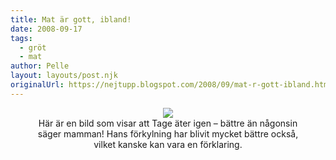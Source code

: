 ```yaml
---
title: Mat är gott, ibland!
date: 2008-09-17
tags: 
  - gröt
  - mat	
author: Pelle
layout: layouts/post.njk
originalUrl: https://nejtupp.blogspot.com/2008/09/mat-r-gott-ibland.html
---
```


<div style="text-align: center;"><img src="../../../../img/_MG_7989_1024pix.jpg">
	<figcaption>Här är en bild som visar att Tage äter igen – bättre än någonsin<br>säger mamman! Hans förkylning har blivit mycket bättre också,<br>vilket kanske kan vara en förklaring.</span></span><br></div>
